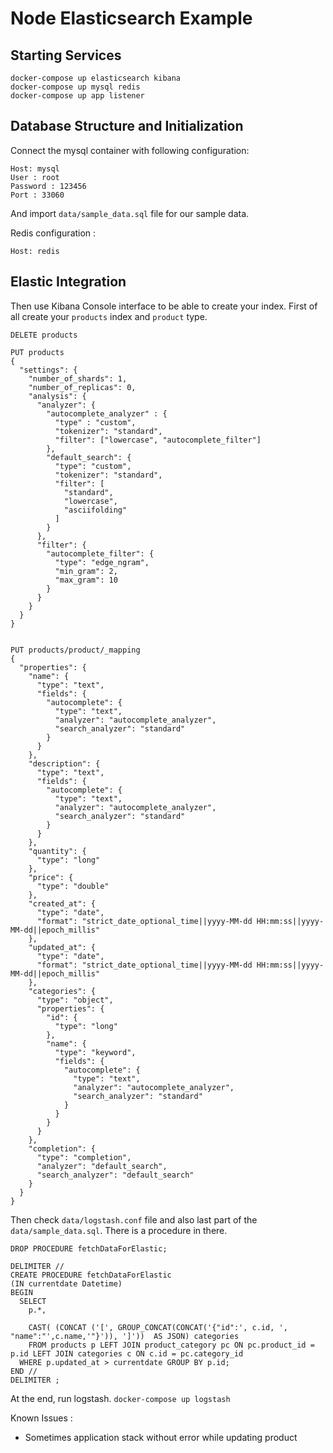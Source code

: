 # Node Elasticsearch Example

## Starting Services

```
docker-compose up elasticsearch kibana
docker-compose up mysql redis
docker-compose up app listener
```

## Database Structure and Initialization

Connect the mysql container with following configuration:

```
Host: mysql
User : root
Password : 123456
Port : 33060
```

And import `data/sample_data.sql` file for our sample data.

Redis configuration :

```
Host: redis
```


## Elastic Integration

Then use Kibana Console interface to be able to create your index. First of all 
create your `products` index and `product` type.

```
DELETE products

PUT products
{
  "settings": {
    "number_of_shards": 1,
    "number_of_replicas": 0,
    "analysis": {
      "analyzer": {
        "autocomplete_analyzer" : {
          "type" : "custom",
          "tokenizer": "standard",
          "filter": ["lowercase", "autocomplete_filter"]
        },
        "default_search": {
          "type": "custom",
          "tokenizer": "standard",
          "filter": [
            "standard",
            "lowercase",
            "asciifolding"
          ]
        }
      },
      "filter": {
        "autocomplete_filter": {
          "type": "edge_ngram",
          "min_gram": 2,
          "max_gram": 10
        }
      }
    }
  }
}


PUT products/product/_mapping
{
  "properties": {
    "name": {
      "type": "text",
      "fields": {
        "autocomplete": {
          "type": "text", 
          "analyzer": "autocomplete_analyzer",
          "search_analyzer": "standard"
        }
      }
    },
    "description": {
      "type": "text",
      "fields": {
        "autocomplete": {
          "type": "text", 
          "analyzer": "autocomplete_analyzer",
          "search_analyzer": "standard"
        }
      }
    },
    "quantity": {
      "type": "long"
    },
    "price": {
      "type": "double"
    },
    "created_at": {
      "type": "date",
      "format": "strict_date_optional_time||yyyy-MM-dd HH:mm:ss||yyyy-MM-dd||epoch_millis"
    },
    "updated_at": {
      "type": "date",
      "format": "strict_date_optional_time||yyyy-MM-dd HH:mm:ss||yyyy-MM-dd||epoch_millis"
    },
    "categories": {
      "type": "object",
      "properties": {
        "id": {
          "type": "long"
        },
        "name": {
          "type": "keyword",
          "fields": {
            "autocomplete": {
              "type": "text", 
              "analyzer": "autocomplete_analyzer",
              "search_analyzer": "standard"
            }
          }
        }
      }
    },
    "completion": {
      "type": "completion",
      "analyzer": "default_search",
      "search_analyzer": "default_search"
    }
  }
}
```

Then check `data/logstash.conf` file and also last part of the 
`data/sample_data.sql`. There is a procedure in there. 

```
DROP PROCEDURE fetchDataForElastic;

DELIMITER //
CREATE PROCEDURE fetchDataForElastic
(IN currentdate Datetime)
BEGIN
  SELECT
    p.*,
    
    CAST( (CONCAT ('[', GROUP_CONCAT(CONCAT('{"id":', c.id, ', "name":"',c.name,'"}')), ']'))  AS JSON) categories
    FROM products p LEFT JOIN product_category pc ON pc.product_id = p.id LEFT JOIN categories c ON c.id = pc.category_id
  WHERE p.updated_at > currentdate GROUP BY p.id;
END //
DELIMITER ;
```

At the end, run logstash. `docker-compose up logstash`

Known Issues : 

 - Sometimes application stack without error while updating product